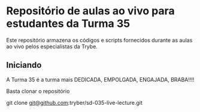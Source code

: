 # Repositório de aulas ao vivo para estudantes da Turma 35
Este repositório armazena os códigos e scripts fornecidos durante as aulas ao vivo pelos especialistas da Trybe.

## Iniciando

A Turma 35 é a turma mais DEDICADA, EMPOLGADA, ENGAJADA, BRABA!!!!

Basta clonar o repositório

git clone git@github.com:tryber/sd-035-live-lecture.git
